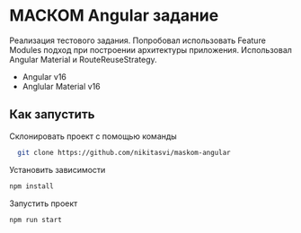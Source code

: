 
# МАСКОМ Angular задание
Реализация тестового задания. Попробовал использовать Feature Modules подход при построении архитектуры приложения.
Использовал Angular Material и RouteReuseStrategy.

- Angular v16
- Anglular Material v16

## Как запустить  

Склонировать проект с помощью команды 

~~~bash  
  git clone https://github.com/nikitasvi/maskom-angular
~~~

Установить зависимости  

~~~bash  
npm install
~~~

Запустить проект

~~~bash  
npm run start
~~~